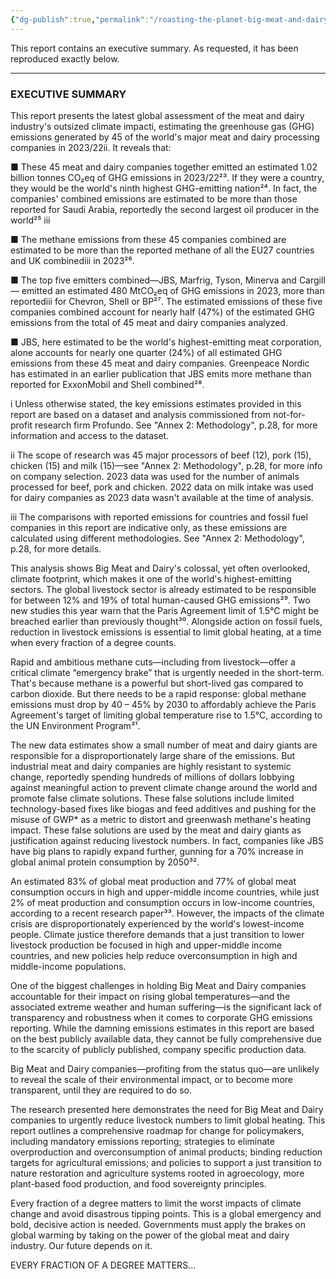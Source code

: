```yaml
---
{"dg-publish":true,"permalink":"/roasting-the-planet-big-meat-and-dairy-s-big-emissions-greenpeace-et-al/","created":"2025-10-23T17:42:41.943+01:00","updated":"2025-10-23T17:42:41.944+01:00"}
---
```



This report contains an executive summary. As requested, it has been reproduced exactly below.

***

### EXECUTIVE SUMMARY

This report presents the latest global assessment of the meat and dairy industry's outsized climate impacti, estimating the greenhouse gas (GHG) emissions generated by 45 of the world's major meat and dairy processing companies in 2023/22ii. It reveals that:

■ These 45 meat and dairy companies together emitted an estimated 1.02 billion tonnes CO₂eq of GHG emissions in 2023/22²³. If they were a country, they would be the world's ninth highest GHG-emitting nation²⁴. In fact, the companies' combined emissions are estimated to be more than those reported for Saudi Arabia, reportedly the second largest oil producer in the world²⁵ iii

■ The methane emissions from these 45 companies combined are estimated to be more than the reported methane of all the EU27 countries and UK combinediii in 2023²⁶.

■ The top five emitters combined—JBS, Marfrig, Tyson, Minerva and Cargill— emitted an estimated 480 MtCO₂eq of GHG emissions in 2023, more than reportediii for Chevron, Shell or BP²⁷. The estimated emissions of these five companies combined account for nearly half (47%) of the estimated GHG emissions from the total of 45 meat and dairy companies analyzed.

■ JBS, here estimated to be the world's highest-emitting meat corporation, alone accounts for nearly one quarter (24%) of all estimated GHG emissions from these 45 meat and dairy companies. Greenpeace Nordic has estimated in an earlier publication that JBS emits more methane than reported for ExxonMobil and Shell combined²⁸.

i Unless otherwise stated, the key emissions estimates provided in this report are based on a dataset and analysis commissioned from not-for-profit research firm Profundo. See "Annex 2: Methodology", p.28, for more information and access to the dataset.

ii The scope of research was 45 major processors of beef (12), pork (15), chicken (15) and milk (15)—see "Annex 2: Methodology", p.28, for more info on company selection. 2023 data was used for the number of animals processed for beef, pork and chicken. 2022 data on milk intake was used for dairy companies as 2023 data wasn't available at the time of analysis.

iii The comparisons with reported emissions for countries and fossil fuel companies in this report are indicative only, as these emissions are calculated using different methodologies. See "Annex 2: Methodology", p.28, for more details.

This analysis shows Big Meat and Dairy's colossal, yet often overlooked, climate footprint, which makes it one of the world's highest-emitting sectors. The global livestock sector is already estimated to be responsible for between 12% and 19% of total human-caused GHG emissions²⁹. Two new studies this year warn that the Paris Agreement limit of 1.5°C might be breached earlier than previously thought³⁰. Alongside action on fossil fuels, reduction in livestock emissions is essential to limit global heating, at a time when every fraction of a degree counts.

Rapid and ambitious methane cuts—including from livestock—offer a critical climate “emergency brake” that is urgently needed in the short-term. That's because methane is a powerful but short-lived gas compared to carbon dioxide. But there needs to be a rapid response: global methane emissions must drop by 40 – 45% by 2030 to affordably achieve the Paris Agreement's target of limiting global temperature rise to 1.5°C, according to the UN Environment Program³¹.

The new data estimates show a small number of meat and dairy giants are responsible for a disproportionately large share of the emissions. But industrial meat and dairy companies are highly resistant to systemic change, reportedly spending hundreds of millions of dollars lobbying against meaningful action to prevent climate change around the world and promote false climate solutions. These false solutions include limited technology-based fixes like biogas and feed additives and pushing for the misuse of GWP* as a metric to distort and greenwash methane's heating impact. These false solutions are used by the meat and dairy giants as justification against reducing livestock numbers. In fact, companies like JBS have big plans to rapidly expand further, gunning for a 70% increase in global animal protein consumption by 2050³².

An estimated 83% of global meat production and 77% of global meat consumption occurs in high and upper-middle income countries, while just 2% of meat production and consumption occurs in low-income countries, according to a recent research paper³³. However, the impacts of the climate crisis are disproportionately experienced by the world's lowest-income people. Climate justice therefore demands that a just transition to lower livestock production be focused in high and upper-middle income countries, and new policies help reduce overconsumption in high and middle-income populations.

One of the biggest challenges in holding Big Meat and Dairy companies accountable for their impact on rising global temperatures—and the associated extreme weather and human suffering—is the significant lack of transparency and robustness when it comes to corporate GHG emissions reporting. While the damning emissions estimates in this report are based on the best publicly available data, they cannot be fully comprehensive due to the scarcity of publicly published, company specific production data.

Big Meat and Dairy companies—profiting from the status quo—are unlikely to reveal the scale of their environmental impact, or to become more transparent, until they are required to do so.

The research presented here demonstrates the need for Big Meat and Dairy companies to urgently reduce livestock numbers to limit global heating. This report outlines a comprehensive roadmap for change for policymakers, including mandatory emissions reporting; strategies to eliminate overproduction and overconsumption of animal products; binding reduction targets for agricultural emissions; and policies to support a just transition to nature restoration and agriculture systems rooted in agroecology, more plant-based food production, and food sovereignty principles.

Every fraction of a degree matters to limit the worst impacts of climate change and avoid disastrous tipping points. This is a global emergency and bold, decisive action is needed. Governments must apply the brakes on global warming by taking on the power of the global meat and dairy industry. Our future depends on it.

EVERY FRACTION OF A DEGREE MATTERS...
